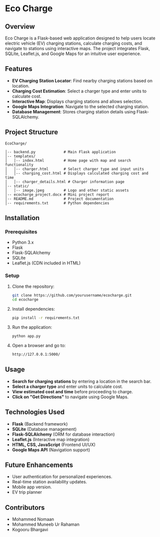 # Eco Charge

## Overview
Eco Charge is a Flask-based web application designed to help users locate electric vehicle (EV) charging stations, calculate charging costs, and navigate to stations using interactive maps. The project integrates Flask, SQLite, Leaflet.js, and Google Maps for an intuitive user experience.

## Features
- **EV Charging Station Locator**: Find nearby charging stations based on location.
- **Charging Cost Estimation**: Select a charger type and enter units to calculate cost.
- **Interactive Map**: Displays charging stations and allows selection.
- **Google Maps Integration**: Navigate to the selected charging station.
- **Database Management**: Stores charging station details using Flask-SQLAlchemy.

## Project Structure
```
EcoCharge/

│-- backend.py             # Main Flask application
│-- templates/
│   │-- index.html         # Home page with map and search functionality
│   │-- charger.html       # Select charger type and input units
│   │-- charging_cost.html # Displays calculated charging cost and time
│   │-- charger_details.html # Charger information page
│-- static/
│   │-- image.jpeg         # Logo and other static assets
│-- ecocharge_project.docx # Mini project report
│-- README.md              # Project documentation
│-- requirements.txt       # Python dependencies
```

## Installation
### Prerequisites
- Python 3.x
- Flask
- Flask-SQLAlchemy
- SQLite
- Leaflet.js (CDN included in HTML)

### Setup
1. Clone the repository:
   ```sh
   git clone https://github.com/yourusername/ecocharge.git
   cd ecocharge
   ```
2. Install dependencies:
   ```sh
   pip install -r requirements.txt
   ```
3. Run the application:
   ```sh
   python app.py
   ```
4. Open a browser and go to:
   ```sh
   http://127.0.0.1:5000/
   ```

## Usage
- **Search for charging stations** by entering a location in the search bar.
- **Select a charger type** and enter units to calculate cost.
- **View estimated cost and time** before proceeding to charge.
- **Click on "Get Directions"** to navigate using Google Maps.

## Technologies Used
- **Flask** (Backend framework)
- **SQLite** (Database management)
- **Flask-SQLAlchemy** (ORM for database interaction)
- **Leaflet.js** (Interactive map integration)
- **HTML, CSS, JavaScript** (Frontend UI/UX)
- **Google Maps API** (Navigation support)

## Future Enhancements
- User authentication for personalized experiences.
- Real-time station availability updates.
- Mobile app version.
- EV trip planner



## Contributors
- Mohammed Nomaan
- Mohammed Muneeb Ur Rahaman
- Kogooru Bhargavi

